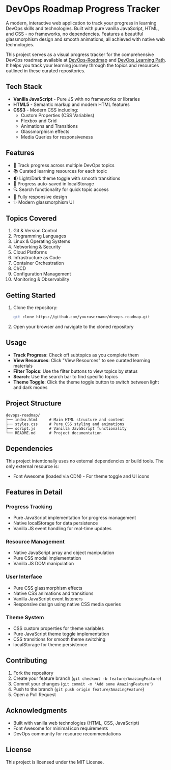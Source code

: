 # DevOps Roadmap Progress Tracker

A modern, interactive web application to track your progress in learning DevOps skills and technologies. Built with pure vanilla JavaScript, HTML, and CSS - no frameworks, no dependencies. Features a beautiful glassmorphism design and smooth animations, all achieved with native web technologies.

This project serves as a visual progress tracker for the comprehensive DevOps roadmap available at [DevOps-Roadmap](https://github.com/milanm/DevOps-Roadmap/tree/master) and [DevOps Learning Path](https://github.com/MaVeN-13TTN/devops-roadmap). It helps you track your learning journey through the topics and resources outlined in these curated repositories.

## Tech Stack

- **Vanilla JavaScript** - Pure JS with no frameworks or libraries
- **HTML5** - Semantic markup and modern HTML features
- **CSS3** - Modern CSS including:
  - Custom Properties (CSS Variables)
  - Flexbox and Grid
  - Animations and Transitions
  - Glassmorphism effects
  - Media Queries for responsiveness

## Features

- 🎯 Track progress across multiple DevOps topics
- 📚 Curated learning resources for each topic
- 🌓 Light/Dark theme toggle with smooth transitions
- 💾 Progress auto-saved in localStorage
- 🔍 Search functionality for quick topic access
- 📱 Fully responsive design
- ✨ Modern glassmorphism UI

## Topics Covered

1. Git & Version Control
2. Programming Languages
3. Linux & Operating Systems
4. Networking & Security
5. Cloud Platforms
6. Infrastructure as Code
7. Container Orchestration
8. CI/CD
9. Configuration Management
10. Monitoring & Observability

## Getting Started

1. Clone the repository:
   ```bash
   git clone https://github.com/yourusername/devops-roadmap.git
   ```

2. Open your browser and navigate to the cloned repository

## Usage

- **Track Progress**: Check off subtopics as you complete them
- **View Resources**: Click "View Resources" to see curated learning materials
- **Filter Topics**: Use the filter buttons to view topics by status
- **Search**: Use the search bar to find specific topics
- **Theme Toggle**: Click the theme toggle button to switch between light and dark modes

## Project Structure

```
devops-roadmap/
├── index.html     # Main HTML structure and content
├── styles.css     # Pure CSS styling and animations
├── script.js      # Vanilla JavaScript functionality
└── README.md      # Project documentation
```

## Dependencies

This project intentionally uses no external dependencies or build tools. The only external resource is:
- Font Awesome (loaded via CDN) - For theme toggle and UI icons

## Features in Detail

### Progress Tracking
- Pure JavaScript implementation for progress management
- Native localStorage for data persistence
- Vanilla JS event handling for real-time updates

### Resource Management
- Native JavaScript array and object manipulation
- Pure CSS modal implementation
- Vanilla JS DOM manipulation

### User Interface
- Pure CSS glassmorphism effects
- Native CSS animations and transitions
- Vanilla JavaScript event listeners
- Responsive design using native CSS media queries

### Theme System
- CSS custom properties for theme variables
- Pure JavaScript theme toggle implementation
- CSS transitions for smooth theme switching
- localStorage for theme persistence

## Contributing

1. Fork the repository
2. Create your feature branch (`git checkout -b feature/AmazingFeature`)
3. Commit your changes (`git commit -m 'Add some AmazingFeature'`)
4. Push to the branch (`git push origin feature/AmazingFeature`)
5. Open a Pull Request

## Acknowledgments

- Built with vanilla web technologies (HTML, CSS, JavaScript)
- Font Awesome for minimal icon requirements
- DevOps community for resource recommendations

## License

This project is licensed under the MIT License.
